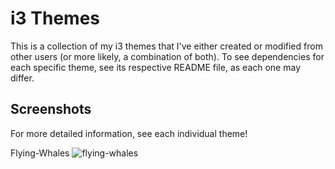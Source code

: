 # i3 Themes
This is a collection of my i3 themes that I've either created or modified from other users (or more likely, a combination of both). To see dependencies for each specific theme, see its respective README file, as each one may differ.


## Screenshots
For more detailed information, see each individual theme!

Flying-Whales
![flying-whales](https://raw.githubusercontent.com/Jfeatherstone/i3-themes/master/flying-whales/flying-whales_busy.png)
